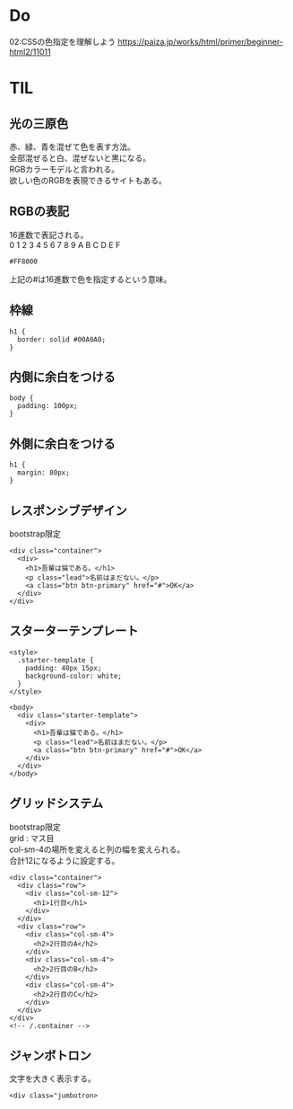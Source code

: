 # Do
02:CSSの色指定を理解しよう
https://paiza.jp/works/html/primer/beginner-html2/11011<br>

# TIL

## 光の三原色
赤、緑、青を混ぜて色を表す方法。<br>
全部混ぜると白、混ぜないと黒になる。<br>
RGBカラーモデルと言われる。<br>
欲しい色のRGBを表現できるサイトもある。<br>

## RGBの表記
16進数で表記される。<br>
0 1 2 3 4 5 6 7 8 9 A B C D E F<br>
```
#FF8000
```
上記の#は16進数で色を指定するという意味。

## 枠線
```
h1 {
  border: solid #00A0A0;
}
```

## 内側に余白をつける
```
body {
  padding: 100px;
}
```

## 外側に余白をつける
```
h1 {
  margin: 80px;
}
```

## レスポンシブデザイン
bootstrap限定
```
<div class="container">
  <div>
    <h1>吾輩は猫である。</h1>
    <p class="lead">名前はまだない。</p>
    <a class="btn btn-primary" href="#">OK</a>
  </div>
</div>
```

## スターターテンプレート
```
<style>
  .starter-template {
    padding: 40px 15px;
    background-color: white;
  }
</style>

<body>
  <div class="starter-template">
    <div>
      <h1>吾輩は猫である。</h1>
      <p class="lead">名前はまだない。</p>
      <a class="btn btn-primary" href="#">OK</a>
    </div>
  </div>
</body>
```

## グリッドシステム
bootstrap限定<br>
grid : マス目<br>
col-sm-4の場所を変えると列の幅を変えられる。<br>
合計12になるように設定する。
```
<div class="container">
  <div class="row">
    <div class="col-sm-12">
      <h1>1行目</h1>
    </div>
  </div>
  <div class="row">
    <div class="col-sm-4">
      <h2>2行目のA</h2>
    </div>
    <div class="col-sm-4">
      <h2>2行目のB</h2>
    </div>
    <div class="col-sm-4">
      <h2>2行目のC</h2>
    </div>
  </div>
</div>
<!-- /.container -->
```

## ジャンボトロン
文字を大きく表示する。
```
<div class="jumbotron>
```